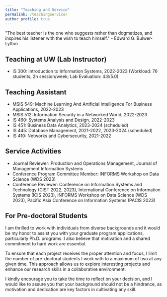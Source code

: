 ```yaml
---
title: "Teaching and Service"
permalink: /teachingservice/
author_profile: true
---
```


"The best teacher is the one who suggests rather than dogmatizes, and inspires his listener with the wish to teach himself." - Edward G. Bulwer-Lytton

## Teaching at UW (Lab Instructor)
- IS 300: Introduction to Information Systems, 2022-2023 (Workload: 76 students, 2h session/week; Lab Evaluation: 4.8/5.0)


## Teaching Assistant
- MSIS 549: Machine Learning And Artificial Intelligence For Business Applications, 2022-2023
- MSIS 512: Information Security in a Networked World, 2022-2023
- IS 460: Systems Analysis and Design, 2022-2023
- IS 451: Business Data Analytics, 2023-2024 (scheduled)
- IS 445: Database Management, 2021-2022, 2023-2024 (scheduled)
- IS 410: Networks and Cybersecurity, 2021-2022

## Service Activities
- Journal Reviewer: Production and Operations Management, Journal of Management Information Systems
- Conference Program Committee Member: INFORMS Workshop on Data Science (WDS 2023)
- Conference Reviewer: Conference on Information Systems and Technology (CIST 2022, 2023), International Conference on Information Systems (ICIS 2023), INFORMS Workshop on Data Science (WDS 2023), Pacific Asia Conference on Information Systems (PACIS 2023)

## For Pre-doctoral Students
I am thrilled to work with individuals from diverse backgrounds and it would be my honor to assist you with your graduate program applications, particularly Ph.D. programs. I also believe that motivation and a shared commitment to hard work are essential.

To ensure that each project receives the proper attention and focus, I limit the number of pre-doctoral students I work with to a maximum of two at any given time. This approach allows us to explore interesting projects and enhance our research skills in a collaborative environment.

I kindly encourage you to take the time to reflect on your decision, and I would like to assure you that your background should not be a hindrance, as motivation and dedication are key factors in cultivating any skill.

